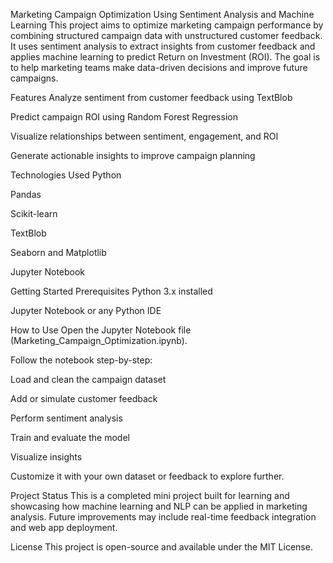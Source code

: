 Marketing Campaign Optimization Using Sentiment Analysis and Machine Learning
This project aims to optimize marketing campaign performance by combining structured campaign data with unstructured customer feedback. It uses sentiment analysis to extract insights from customer feedback and applies machine learning to predict Return on Investment (ROI). The goal is to help marketing teams make data-driven decisions and improve future campaigns.

Features
Analyze sentiment from customer feedback using TextBlob

Predict campaign ROI using Random Forest Regression

Visualize relationships between sentiment, engagement, and ROI

Generate actionable insights to improve campaign planning

Technologies Used
Python

Pandas

Scikit-learn

TextBlob

Seaborn and Matplotlib

Jupyter Notebook

Getting Started
Prerequisites
Python 3.x installed

Jupyter Notebook or any Python IDE

How to Use
Open the Jupyter Notebook file (Marketing_Campaign_Optimization.ipynb).

Follow the notebook step-by-step:

Load and clean the campaign dataset

Add or simulate customer feedback

Perform sentiment analysis

Train and evaluate the model

Visualize insights

Customize it with your own dataset or feedback to explore further.

Project Status
This is a completed mini project built for learning and showcasing how machine learning and NLP can be applied in marketing analysis. Future improvements may include real-time feedback integration and web app deployment.

License
This project is open-source and available under the MIT License.
